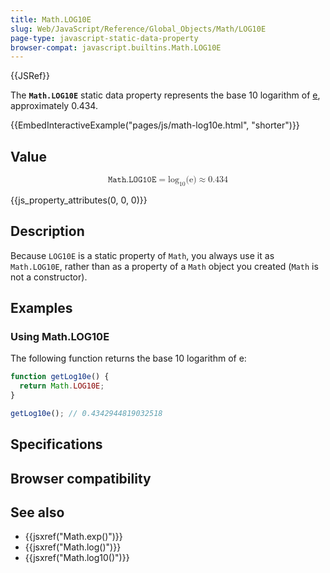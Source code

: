 ```yaml
---
title: Math.LOG10E
slug: Web/JavaScript/Reference/Global_Objects/Math/LOG10E
page-type: javascript-static-data-property
browser-compat: javascript.builtins.Math.LOG10E
---
```


{{JSRef}}

The **`Math.LOG10E`** static data property represents the base 10 logarithm of [e](/Web/JavaScript/Reference/Global_Objects/Math/E), approximately 0.434.

{{EmbedInteractiveExample("pages/js/math-log10e.html", "shorter")}}

## Value

<!-- prettier-ignore-start -->
<math display="block">
  <semantics><mrow><mi>𝙼𝚊𝚝𝚑.𝙻𝙾𝙶𝟷𝟶𝙴</mi><mo>=</mo><msub><mo lspace="0em" rspace="0em">log</mo><mn>10</mn></msub><mo stretchy="false">(</mo><mi mathvariant="normal">e</mi><mo stretchy="false">)</mo><mo>≈</mo><mn>0.434</mn></mrow><annotation encoding="TeX">\mathtt{Math.LOG10E} = \log_{10}(\mathrm{e}) \approx 0.434</annotation></semantics>
</math>
<!-- prettier-ignore-end -->

{{js_property_attributes(0, 0, 0)}}

## Description

Because `LOG10E` is a static property of `Math`, you always use it as `Math.LOG10E`, rather than as a property of a `Math` object you created (`Math` is not a constructor).

## Examples

### Using Math.LOG10E

The following function returns the base 10 logarithm of e:

```js
function getLog10e() {
  return Math.LOG10E;
}

getLog10e(); // 0.4342944819032518
```

## Specifications



## Browser compatibility



## See also

- {{jsxref("Math.exp()")}}
- {{jsxref("Math.log()")}}
- {{jsxref("Math.log10()")}}
